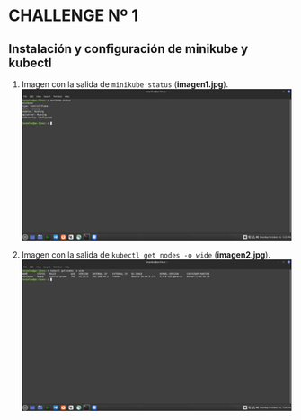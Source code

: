 # CHALLENGE Nº 1

## Instalación y configuración de minikube y kubectl

1. Imagen con la salida de `minikube status` (**imagen1.jpg**).
![evidencia - minikube status](https://github.com/lerpoleo/k8sonfire-CHALLENGE1/blob/master/imagen1.jpg)

2. Imagen con la salida de `kubectl get nodes -o wide` (**imagen2.jpg**).
![evidencia - kubectl get nodes -o wide](https://github.com/lerpoleo/k8sonfire-CHALLENGE1/blob/master/imagen2.jpg)
